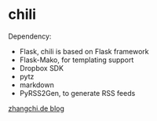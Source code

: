 chili
=====

Dependency:
* Flask, chili is based on Flask framework
* Flask-Mako, for templating support
* Dropbox SDK
* pytz
* markdown
* PyRSS2Gen, to generate RSS feeds

[zhangchi.de blog](http://zhangchi.de/)